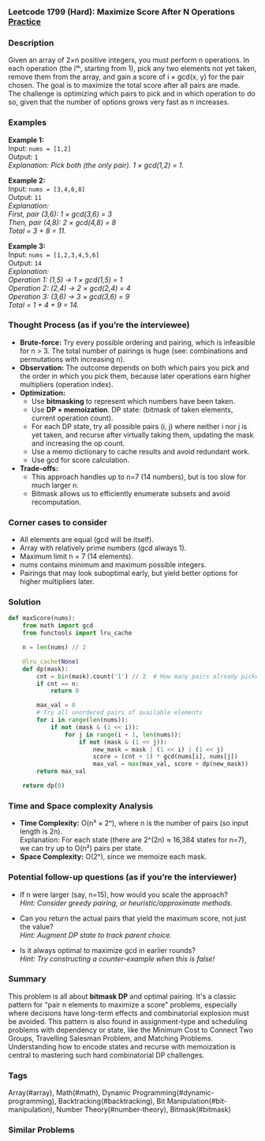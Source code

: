 ### Leetcode 1799 (Hard): Maximize Score After N Operations [Practice](https://leetcode.com/problems/maximize-score-after-n-operations)

### Description  
Given an array of 2×n positive integers, you must perform n operations. In each operation (the iᵗʰ, starting from 1), pick any two elements not yet taken, remove them from the array, and gain a score of i × gcd(x, y) for the pair chosen. The goal is to maximize the total score after all pairs are made.  
The challenge is optimizing which pairs to pick and in which operation to do so, given that the number of options grows very fast as n increases.

### Examples  

**Example 1:**  
Input: `nums = [1,2]`  
Output: `1`  
*Explanation: Pick both (the only pair). 1 × gcd(1,2) = 1.*

**Example 2:**  
Input: `nums = [3,4,6,8]`  
Output: `11`  
*Explanation:  
First, pair (3,6): 1 × gcd(3,6) = 3  
Then, pair (4,8): 2 × gcd(4,8) = 8  
Total = 3 + 8 = 11.*

**Example 3:**  
Input: `nums = [1,2,3,4,5,6]`  
Output: `14`  
*Explanation:  
Operation 1: (1,5) → 1 × gcd(1,5) = 1  
Operation 2: (2,4) → 2 × gcd(2,4) = 4  
Operation 3: (3,6) → 3 × gcd(3,6) = 9  
Total = 1 + 4 + 9 = 14.*

### Thought Process (as if you’re the interviewee)  
- **Brute-force:** Try every possible ordering and pairing, which is infeasible for n > 3. The total number of pairings is huge (see: combinations and permutations with increasing n).
- **Observation:** The outcome depends on both which pairs you pick and the order in which you pick them, because later operations earn higher multipliers (operation index).
- **Optimization:**  
  - Use **bitmasking** to represent which numbers have been taken.
  - Use **DP + memoization**. DP state: (bitmask of taken elements, current operation count).
  - For each DP state, try all possible pairs (i, j) where neither i nor j is yet taken, and recurse after virtually taking them, updating the mask and increasing the op count.
  - Use a memo dictionary to cache results and avoid redundant work.
  - Use gcd for score calculation.
- **Trade-offs:**  
  - This approach handles up to n=7 (14 numbers), but is too slow for much larger n.
  - Bitmask allows us to efficiently enumerate subsets and avoid recomputation.

### Corner cases to consider  
- All elements are equal (gcd will be itself).
- Array with relatively prime numbers (gcd always 1).
- Maximum limit n = 7 (14 elements).
- nums contains minimum and maximum possible integers.
- Pairings that may look suboptimal early, but yield better options for higher multipliers later.

### Solution

```python
def maxScore(nums):
    from math import gcd
    from functools import lru_cache

    n = len(nums) // 2

    @lru_cache(None)
    def dp(mask):
        cnt = bin(mask).count('1') // 2  # How many pairs already picked
        if cnt == n:
            return 0

        max_val = 0
        # Try all unordered pairs of available elements
        for i in range(len(nums)):
            if not (mask & (1 << i)):
                for j in range(i + 1, len(nums)):
                    if not (mask & (1 << j)):
                        new_mask = mask | (1 << i) | (1 << j)
                        score = (cnt + 1) * gcd(nums[i], nums[j])
                        max_val = max(max_val, score + dp(new_mask))
        return max_val

    return dp(0)
```

### Time and Space complexity Analysis  

- **Time Complexity:** O(n³ × 2ⁿ), where n is the number of pairs (so input length is 2n).  
  Explanation: For each state (there are 2^(2n) ≈ 16,384 states for n=7), we can try up to O(n²) pairs per state.
- **Space Complexity:** O(2ⁿ), since we memoize each mask.

### Potential follow-up questions (as if you’re the interviewer)  

- If n were larger (say, n=15), how would you scale the approach?  
  *Hint: Consider greedy pairing, or heuristic/approximate methods.*

- Can you return the actual pairs that yield the maximum score, not just the value?  
  *Hint: Augment DP state to track parent choice.*

- Is it always optimal to maximize gcd in earlier rounds?  
  *Hint: Try constructing a counter-example when this is false!*

### Summary
This problem is all about **bitmask DP** and optimal pairing. It's a classic pattern for "pair n elements to maximize a score" problems, especially where decisions have long-term effects and combinatorial explosion must be avoided. This pattern is also found in assignment-type and scheduling problems with dependency or state, like the Minimum Cost to Connect Two Groups, Travelling Salesman Problem, and Matching Problems. Understanding how to encode states and recurse with memoization is central to mastering such hard combinatorial DP challenges.

### Tags
Array(#array), Math(#math), Dynamic Programming(#dynamic-programming), Backtracking(#backtracking), Bit Manipulation(#bit-manipulation), Number Theory(#number-theory), Bitmask(#bitmask)

### Similar Problems

